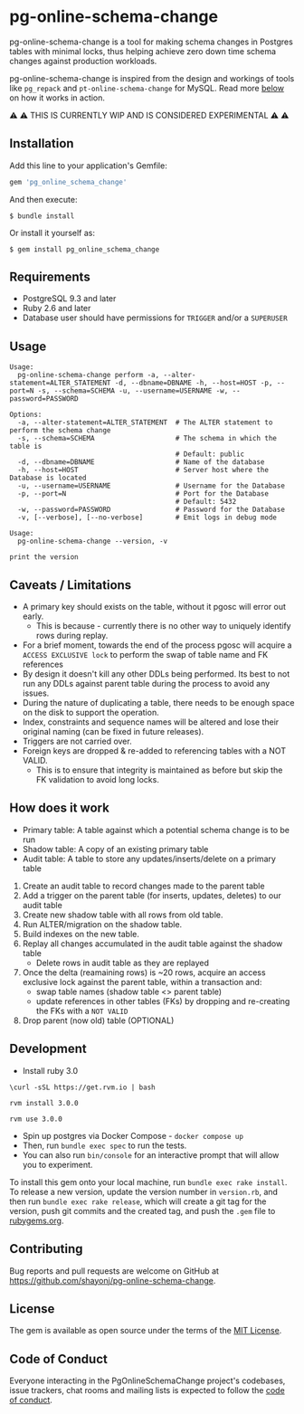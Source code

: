 # pg-online-schema-change

pg-online-schema-change is a tool for making schema changes in Postgres tables with minimal locks, thus helping achieve zero down time schema changes against production workloads. 

pg-online-schema-change is inspired from the design and workings of tools like `pg_repack` and `pt-online-schema-change` for MySQL. Read more [below](#how-does-it-work) on how it works in action.

⚠️ ⚠️ THIS IS CURRENTLY WIP AND IS CONSIDERED EXPERIMENTAL ⚠️ ⚠️ 
## Installation

Add this line to your application's Gemfile:

```ruby
gem 'pg_online_schema_change'
```

And then execute:

    $ bundle install

Or install it yourself as:

    $ gem install pg_online_schema_change

## Requirements
- PostgreSQL 9.3 and later
- Ruby 2.6 and later
- Database user should have permissions for `TRIGGER` and/or a `SUPERUSER`

## Usage

```
Usage:
  pg-online-schema-change perform -a, --alter-statement=ALTER_STATEMENT -d, --dbname=DBNAME -h, --host=HOST -p, --port=N -s, --schema=SCHEMA -u, --username=USERNAME -w, --password=PASSWORD

Options:
  -a, --alter-statement=ALTER_STATEMENT  # The ALTER statement to perform the schema change
  -s, --schema=SCHEMA                    # The schema in which the table is
                                         # Default: public
  -d, --dbname=DBNAME                    # Name of the database
  -h, --host=HOST                        # Server host where the Database is located
  -u, --username=USERNAME                # Username for the Database
  -p, --port=N                           # Port for the Database
                                         # Default: 5432
  -w, --password=PASSWORD                # Password for the Database
  -v, [--verbose], [--no-verbose]        # Emit logs in debug mode
```

```
Usage:
  pg-online-schema-change --version, -v

print the version
```

## Caveats / Limitations
- A primary key should exists on the table, without it pgosc will error out early.
  - This is because - currently there is no other way to uniquely identify rows during replay.
- For a brief moment, towards the end of the process pgosc will acquire a `ACCESS EXCLUSIVE lock` to perform the swap of table name and FK references
- By design it doesn't kill any other DDLs being performed. Its best to not run any DDLs against parent table during the process to avoid any issues.
- During the nature of duplicating a table, there needs to be enough space on the disk to support the operation.
- Index, constraints and sequence names will be altered and lose their original naming (can be fixed in future releases).
- Triggers are not carried over. 
- Foreign keys are dropped & re-added to referencing tables with a NOT VALID.
  - This is to ensure that integrity is maintained as before but skip the FK validation to avoid long locks.
## How does it work

- Primary table: A table against which a potential schema change is to be run
- Shadow table: A copy of an existing primary table
- Audit table: A table to store any updates/inserts/delete on a primary table

1. Create an audit table to record changes made to the parent table
2. Add a trigger on the parent table (for inserts, updates, deletes) to our audit table
3. Create new shadow table with all rows from old table. 
4. Run ALTER/migration on the shadow table.
5. Build indexes on the new table.
6. Replay all changes accumulated in the audit table against the shadow table
   - Delete rows in audit table as they are replayed
7. Once the delta (reamaining rows) is ~20 rows, acquire an access exclusive lock against the parent table, within a transaction and:
   - swap table names (shadow table <> parent table)
   - update references in other tables (FKs) by dropping and re-creating the FKs with a `NOT VALID`
8. Drop parent (now old) table (OPTIONAL)

## Development

- Install ruby 3.0
```
\curl -sSL https://get.rvm.io | bash

rvm install 3.0.0

rvm use 3.0.0
```
- Spin up postgres via Docker Compose - `docker compose up`
- Then, run `bundle exec spec` to run the tests. 
- You can also run `bin/console` for an interactive prompt that will allow you to experiment.

To install this gem onto your local machine, run `bundle exec rake install`. To release a new version, update the version number in `version.rb`, and then run `bundle exec rake release`, which will create a git tag for the version, push git commits and the created tag, and push the `.gem` file to [rubygems.org](https://rubygems.org).

## Contributing

Bug reports and pull requests are welcome on GitHub at https://github.com/shayonj/pg-online-schema-change. 

## License

The gem is available as open source under the terms of the [MIT License](https://opensource.org/licenses/MIT).

## Code of Conduct

Everyone interacting in the PgOnlineSchemaChange project's codebases, issue trackers, chat rooms and mailing lists is expected to follow the [code of conduct](https://github.com/shayonj/pg-online-schema-change/blob/main/CODE_OF_CONDUCT.md).
